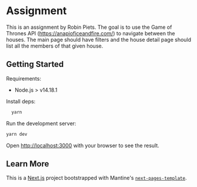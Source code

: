 # Assignment
This is an assignment by Robin Piets. The goal is to use the Game of Thrones API (https://anapioficeandfire.com/) to navigate between the houses. The main page should have filters and the house detail page should list all the members of that given house.

## Getting Started

Requirements:

- Node.js > v14.18.1

Install deps:

```bash
  yarn
```

Run the development server:

```bash
yarn dev
```

Open [http://localhost:3000](http://localhost:3000) with your browser to see the result.

## Learn More

This is a [Next.js](https://nextjs.org/) project bootstrapped with Mantine's [`next-pages-template`](https://github.com/mantinedev/next-pages-template).
